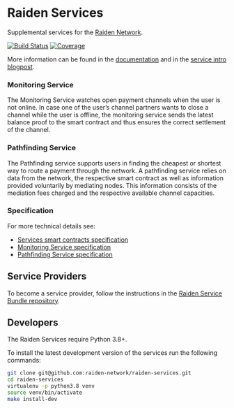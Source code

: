 # Raiden Services

Supplemental services for the [Raiden Network](https://raiden.network/).

[![Build Status](https://travis-ci.com/raiden-network/raiden-services.svg?branch=master)](https://travis-ci.com/raiden-network/raiden-services)
[![Coverage](https://img.shields.io/codecov/c/github/raiden-network/raiden-services.svg?style=round)](https://codecov.io/gh/raiden-network/raiden-services/)

More information can be found in the [documentation](https://raiden-services.readthedocs.io/en/latest/) and in the
[service intro blogpost](https://medium.com/raiden-network/raiden-service-bundle-explained-f9bd3f6f358d).

### Monitoring Service

The Monitoring Service watches open payment channels when the user is not online. In case one of the user’s channel partners wants to close a channel while the user is offline, the monitoring service sends the latest balance proof to the smart contract and thus ensures the correct settlement of the channel.

### Pathfinding Service

The Pathfinding service supports users in finding the cheapest or shortest way to route a payment through the network. A pathfinding service relies on data from the network, the respective smart contract as well as information provided voluntarily by mediating nodes. This information consists of the mediation fees charged and the respective available channel capacities.

### Specification

For more technical details see:
- [Services smart contracts specification](https://raiden-network-specification.readthedocs.io/en/latest/service_contracts.html)
- [Monitoring Service specification](https://raiden-network-specification.readthedocs.io/en/latest/monitoring_service.html)
- [Pathfinding Service specification](https://raiden-network-specification.readthedocs.io/en/latest/pathfinding_service.html)

## Service Providers

To become a service provider, follow the instructions in the [Raiden Service Bundle repository](https://github.com/raiden-network/raiden-service-bundle).

## Developers

The Raiden Services require Python 3.8+.

To install the latest development version of the services run the following commands:

```sh
git clone git@github.com:raiden-network/raiden-services.git
cd raiden-services
virtualenv -p python3.8 venv
source venv/bin/activate
make install-dev
```
